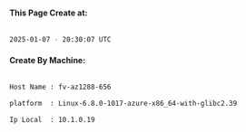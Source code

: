 
   
#### This Page Create at:

```bash

2025-01-07 - 20:30:07 UTC

```

#### Create By Machine:

```bash

Host Name : fv-az1288-656

platform  : Linux-6.8.0-1017-azure-x86_64-with-glibc2.39

Ip Local  : 10.1.0.19

```


